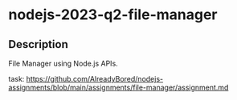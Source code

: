 # nodejs-2023-q2-file-manager

## Description

File Manager using Node.js APIs.

task: <https://github.com/AlreadyBored/nodejs-assignments/blob/main/assignments/file-manager/assignment.md>
